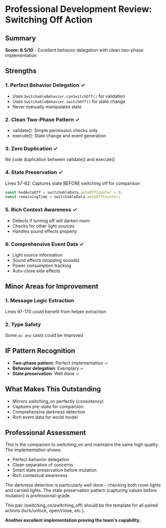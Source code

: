# Professional Development Review: Switching Off Action

## Summary
**Score: 8.5/10** - Excellent behavior delegation with clean two-phase implementation

## Strengths

### 1. Perfect Behavior Delegation ✓
- Uses `SwitchableBehavior.canSwitchOff()` for validation
- Uses `SwitchableBehavior.switchOff()` for state change
- Never manually manipulates state

### 2. Clean Two-Phase Pattern ✓
- validate(): Simple permission checks only
- execute(): State change and event generation

### 3. Zero Duplication ✓
No code duplication between validate() and execute()

### 4. State Preservation ✓
Lines 57-62: Captures state BEFORE switching off for comparison
```typescript
const hadAutoOff = switchableData.autoOffCounter > 0;
const remainingTime = switchableData.autoOffCounter;
```

### 5. Rich Context Awareness ✓
- Detects if turning off will darken room
- Checks for other light sources
- Handles sound effects properly

### 6. Comprehensive Event Data ✓
- Light source information
- Sound effects (stopping sounds)
- Power consumption tracking
- Auto-close side effects

## Minor Areas for Improvement

### 1. Message Logic Extraction
Lines 97-170 could benefit from helper extraction

### 2. Type Safety
Some `as any` casts could be improved

## IF Pattern Recognition
- **Two-phase pattern**: Perfect implementation ✓
- **Behavior delegation**: Exemplary ✓
- **State preservation**: Well done ✓

## What Makes This Outstanding
- Mirrors switching_on perfectly (consistency)
- Captures pre-state for comparison
- Comprehensive darkness detection
- Rich event data for world model

## Professional Assessment
This is the companion to switching_on and maintains the same high quality. The implementation shows:
- Perfect behavior delegation
- Clean separation of concerns
- Smart state preservation before mutation
- Rich contextual awareness

The darkness detection is particularly well done - checking both room lights and carried lights. The state preservation pattern (capturing values before mutation) is professional-grade.

This pair (switching_on/switching_off) should be the template for all paired actions (lock/unlock, open/close, etc.).

**Another excellent implementation proving the team's capability.**